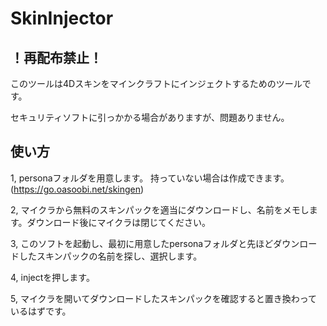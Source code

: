 # SkinInjector


## ！再配布禁止！

このツールは4Dスキンをマインクラフトにインジェクトするためのツールです。

セキュリティソフトに引っかかる場合がありますが、問題ありません。

## 使い方

1, personaフォルダを用意します。
   持っていない場合は作成できます。(https://go.oasoobi.net/skingen)

2, マイクラから無料のスキンパックを適当にダウンロードし、名前をメモします。ダウンロード後にマイクラは閉じてください。


3, このソフトを起動し、最初に用意したpersonaフォルダと先ほどダウンロードしたスキンパックの名前を探し、選択します。


4, injectを押します。


5, マイクラを開いてダウンロードしたスキンパックを確認すると置き換わっているはずです。
